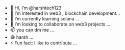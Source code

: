 - 👋 Hi, I’m @harshtech123
- 👀 I’m interested in web3 , blockchain development...
- 🌱 I’m currently learning solana ...
- 💞️ I’m looking to collaborate on web3 projects ...
- 📫 you can dm me  ...
- 😄 harsh ...
- ⚡ Fun fact: i like to contribute  ...

<!---
harshtech123/harshtech123 is a ✨ special ✨ repository because its `README.md` (this file) appears on your GitHub profile.
You can click the Preview link to take a look at your changes.
--->
